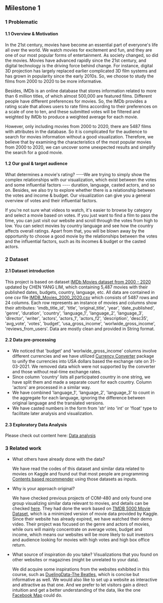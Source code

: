 ## Milestone 1

### 1 Problematic

#### 1.1 Overview & Motivation

In the 21st century, movies have become an essential part of everyone's life all over the world. We watch movies for excitement and fun, and they are one of our most popular forms of entertainment. As society changed, so did the movies. Movies have advanced rapidly since the 21st century, and digital technology is the driving force behind change. For instance, digital 3D projection has largely replaced earlier complicated 3D film systems and has grown in popularity since the early 2010s. So, we choose to study the films from 2000 to 2020 to be more informative.

Besides, IMDb is an online database that stores information related to more than 6 million titles, of which almost 500,000 are featured films. Different people have different preferences for movies. So, the IMDb provides a rating scale that allows users to rate films according to their preferences on a scale of one to ten, and these submitted votes will be filtered and weighted by IMDb to produce a weighted average for each movie. 

However, only including movies from 2000 to 2020, there are 5487 films with attributes in the database. So it is complicated for the audience to search for movies information without a good visualization. Therefore, we believe that by examining the characteristics of the most popular movies from 2000 to 2020, we can uncover some unexpected results and simplify the search for a good movie.


#### 1.2 Our goal & target audience

What determines a movie's rating? ----We are trying to simply show the complex relationships with our visualization, which exist between the votes and some influential factors ---- duration, language, casted actors, and so on. Besides, we also try to explore whether there is a relationship between the votes and income & budget. Our visualization can give you a general overview of votes and their influential factors.

If you're not sure what videos to watch, it's easier to browse by category and select a movie based on votes. If you just want to find a film to pass the time, you can just visit our website and scroll through the votes from high to low.
You can select movies by country language and see how the country affects overall ratings. Apart from that, you will be blown away by the opportunity to choose a good movie by the relationships between the votes and the influential factors, such as its incomes & budget or the casted actors.




### 2 Dataset

#### 2.1 Dataset introduction

This project is based on dataset [IMDb Movies dataset from 2000 - 2020](https://www.kaggle.com/datasets/chenyanglim/imdb-v2/code) updated by CHEN YANG LIM, which containing 5,487 movies with their published dates, budgets, country, language, etc. All data are contained in one csv file [IMDB_Movies_2000_2020.csv](https://github.com/com-480-data-visualization/datavis-project-2022-bcd/blob/main/data/IMDB_Movies_2000_2020.csv) which consists of 5487 rows and  24 columns. Each row represents an instance of movies and columns show their attributes: 'imdb_title_id', 'title', 'original_title', 'year', 'date_published', 'genre', 'duration', 'country', 'language_1', 'language_2', 'language_3', 'director', 'writer', 'actors', 'actors_1', 'actors_f2', 'description', 'desc35', 'avg_vote', 'votes', 'budget', 'usa_gross_income', 'worlwide_gross_income', 'reviews_from_users'. Data are mostly clean and provided in String format. 

#### 2.2 Data pre-processing

* We noticed that 'budget' and  'worlwide_gross_income' columns involve different currencies and we have utilized [Currency Converter](https://pypi.org/project/CurrencyConverter/) package to unify the currencies into USA dollars based the exchange rate on 31-03-2021. We removed data which were not supported by the converter and those without real-time exchange rates.
* Since column 'country' lists all participated country in one string, we have split them and made a separate count for each country. Column 'actors' are processed in a similar way.
* We have combined 'language_1', 'language_2', 'language_3' to count in the aggregate for each language, ignoring the difference between original language and the translated versions.
* We have casted numbers in the form from 'str' into 'int' or 'float' type to facilitate later analysis and visualization. 

#### 2.3 Exploratory Data Analysis

Please check out content here: [Data analysis](https://github.com/com-480-data-visualization/datavis-project-2022-bcd/blob/main/data/Data_Visualization_M1.ipynb)




### 3 Related work

* What others have already done with the data?

  We have read the codes of this dataset and similar data related to movies on Kaggle and found out that most people are programming [Contents based recommender](https://www.kaggle.com/code/chenyanglim/content-based-recommender) using those datasets as inputs. 

* Why is your approach original?

  We have checked previous projects of COM-480 and only found one group visualizing similar data relevant to movies,  and details can be checked [here](). They had done the work based on [TMDB 5000 Movie Dataset](https://www.kaggle.com/datasets/tmdb/tmdb-movie-metadata), which is a minimized version of movie data provided by Kaggle. Since their website has already expired, we have watched their demo video. Their project was  focused on the genre and actors of movies, while ours will mainly concentrate on average votes, budget and income, which means our websites will be more likely to suit investors and audience looking for movies with high votes and high box office return. 

* What source of inspiration do you take? Visualizations that you found on other websites or magazines (might be unrelated to your data).

  We did acquire some inspirations from the websites exhibited in this course, such as [DuelingData-The Beatles](http://duelingdata.blogspot.com/2016/01/the-beatles.html), which is concise but informative as well. We would also like to set up a website as interactive and attractive as that one. And we prefer to let visitors gain a direct intuition and get a better understanding of the data, like the one [Facebook Map](https://www.facebook.com/notes/10158791468612200/) could do. 
